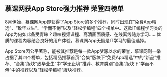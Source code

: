 ## 慕课网获App Store强力推荐 荣登四榜单

8月伊始，慕课网App即获得了App Store的多个推荐，同时出现在“免费App精选”、“致毕业生”、“学而不倦”以及“轻松学编程”四个榜单中。这款IT编程学习类的App为何如此备受青睐？趣味视频课程、高清画面质感、在线离线随身学习……优质的课程内容结合良好的用户体验，慕课网App无疑是IT学习的最佳选择。

App Store因公平著称，能被其推荐是每一款App梦寐以求的荣誉，慕课网则一举占据了其四个榜单，包括精品推荐首页“合集”版块下“免费App精选”中的“新品”推荐、“合集”版块“致毕业生”中“学无止境”推荐、教育类别“合集”版块下“学而不倦”中的推荐以及“轻松学编程”版块推荐。 

